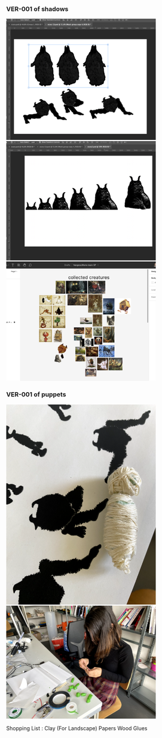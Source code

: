 ### VER-001 of shadows

<img src="imagesD/17.png" width="400px">

<img src="imagesD/18.png" width="400px">

<img src="imagesD/20.png" width="400px">

### VER-001 of puppets

<img src="imagesD/21.png" width="400px">

<img src="imagesD/19.png" width="400px">




Shopping List :
Clay (For Landscape)
Papers
Wood Glues